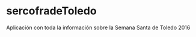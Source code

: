 sercofradeToledo
==============

Aplicación con toda la información sobre la Semana Santa de Toledo 2016
